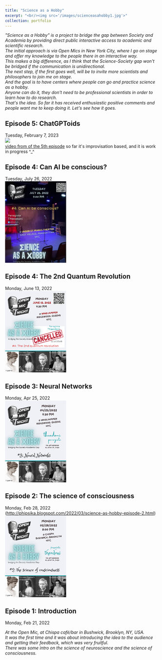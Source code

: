 ```yaml
---
title: "Science as a Hobby"
excerpt: "<br/><img src='/images/scienceasahobby1.jpg'>"
collection: portfolio
---
```


*"Science as a Hobby" is a project to bridge the gap between Society and Academia by providing direct public interactive access to academic and scientific research.  
The initial approach is via Open Mics in New York City, where I go on stage and offer my knowledge to the people there in an interactive way.  
This makes a big difference, as I think that the Science-Society gap won't be bridged if the communication is unidirectional.  
The next step, if the first goes well, will be to invite more scientists and philosophers to join me on stage.  
And the goal is to have centers where people can go and practice science as a hobby.  
Anyone can do it, they don't need to be professional scientists in order to learn how to do research.  
That's the idea. So far it has received enthusiastic positive comments and people want me to keep doing it. Let's see how it goes.*


Episode 5: ChatGPToids
----
Tuesday, February 7, 2023  
<img src='/images/SciHob5.png' width="200">  
[video from of the 5th episode](https://video.wixstatic.com/video/ee0a28_6bd1e3b5810d48bc860d179bb701880d/1080p/mp4/file.mp4)
so far it's improvisation based, and it is work in progress ^_^


Episode 4: Can AI be conscious?
----
Tuesday, July 26, 2022  
<img src='/images/SchiHob4.png' width="200">   


Episode 4: The 2nd Quantum Revolution
----
Monday, June 13, 2022  
<img src='/images/SchiHob4cancelled.png' width="200">   


Episode 3: Neural Networks
----
Monday, Apr 25, 2022  
<img src='/images/SciHob3.png' width="200">  


Episode 2: The science of consciousness
----
Monday, Feb 28, 2022  
(http://phipsika.blogspot.com/2022/03/science-as-hobby-episode-2.html)  
<img src='/images/SciHob2.png' width="200">  


Episode 1: Introduction
----
Monday, Feb 21, 2022  

*At the Open Mic, at Chispa café/bar in Bushwick, Brooklyn, NY, USA.  
It was the first time and it was about introducing the idea to the audience and getting their feedback, which was very fruitful.  
There was some intro on the science of neuroscience and the science of consciousness.*
